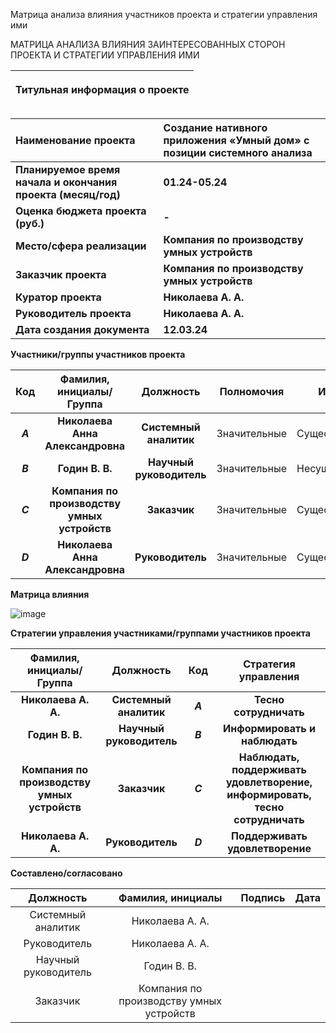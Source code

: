 ﻿Матрица анализа влияния участников проекта и стратегии управления ими

МАТРИЦА АНАЛИЗА ВЛИЯНИЯ ЗАИНТЕРЕСОВАННЫХ СТОРОН ПРОЕКТА И СТРАТЕГИИ УПРАВЛЕНИЯ ИМИ

|<p>**Титульная информация о проекте**</p><p></p><p></p>|
| :-: |

|**Наименование проекта**|**Создание нативного приложения «Умный дом» с позиции системного анализа**|
| :- | :- |
|**Планируемое время начала и окончания проекта (месяц/год)**|**01.24-05.24**|
|**Оценка бюджета проекта (руб.)**|**-**|
|**Место/сфера реализации**|**Компания по производству умных устройств**|
|**Заказчик проекта**|**Компания по производству умных устройств**|
|**Куратор проекта**|**Николаева А. А.**|
|**Руководитель проекта** |**Николаева А. А.**|
|**Дата создания документа**|**12.03.24**|




**Участники/группы участников проекта**

|**Код**|**Фамилия, инициалы/Группа** |**Должность**|**Полномочия**|**Интерес**|
| :-: | :-: | :-: | - | - |
|***A***|**Николаева Анна Александровна**|**Системный аналитик**|Значительные|Существенный|
|***B***|**Годин В. В.**|**Научный руководитель**|Значительные|Несущественный|
|***C***|**Компания по производству умных устройств**|**Заказчик**|Значительные|Существенный|
|***D***|**Николаева Анна Александровна**|**Руководитель**|Значительные|Существенный|
















**Матрица влияния**

![image](https://github.com/Nieutm/PP/assets/85126540/2100d967-253a-4425-9d78-8758b70e7e06)




**Стратегии управления участниками/группами участников проекта**

|**Фамилия, инициалы/Группа** |**Должность**|**Код**|**Стратегия управления**|
| :-: | :-: | :-: | :-: |
|**Николаева А. А.**|**Системный аналитик**|***A***|**Тесно сотрудничать**|
|**Годин В. В.** |**Научный руководитель**|***B***|**Информировать и наблюдать**|
|**Компания по производству умных устройств** |**Заказчик**|***С***|**Наблюдать, поддерживать удовлетворение, информировать, тесно сотрудничать**|
|**Николаева А. А.**|**Руководитель**|***D***|**Поддерживать удовлетворение**|

**Составлено/согласовано**

|**Должность**|**Фамилия, инициалы**|**Подпись**|**Дата**|
| :-: | :-: | :-: | :-: |
|Системный аналитик|Николаева А. А.|||
|Руководитель|Николаева А. А.|||
|Научный руководитель|Годин В. В.|||
|Заказчик|Компания по производству умных устройств|||



